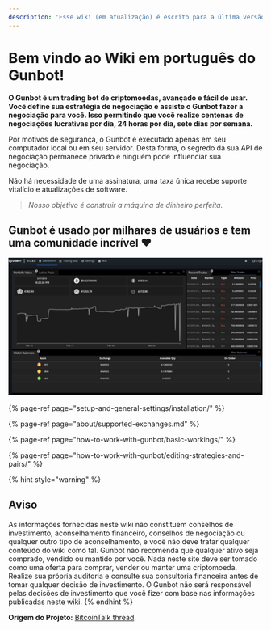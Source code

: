 ```yaml
---
description: 'Esse wiki (em atualização) é escrito para a última versão estável: v12'
---
```


# Bem vindo ao Wiki em português do Gunbot!

**O Gunbot é um trading bot de criptomoedas, avançado e fácil de usar. Você define sua estratégia de negociação e assiste o Gunbot fazer a negociação para você. Isso permitindo que você realize centenas de negociações lucrativas por dia, 24 horas por dia, sete dias por semana.**

Por motivos de segurança, o Gunbot é executado apenas em seu computador local ou em seu servidor. Desta forma, o segredo da sua API de negociação permanece privado e ninguém pode influenciar sua negociação.

Não há necessidade de uma assinatura, uma taxa única recebe suporte vitalício e atualizações de software.

> _Nosso objetivo é construir a máquina de dinheiro perfeita._

## Gunbot é usado por milhares de usuários e tem uma comunidade incrível ❤️

![](.gitbook/assets/image-17%20%282%29.png)

{% page-ref page="setup-and-general-settings/installation/" %}

{% page-ref page="about/supported-exchanges.md" %}

{% page-ref page="how-to-work-with-gunbot/basic-workings/" %}

{% page-ref page="how-to-work-with-gunbot/editing-strategies-and-pairs/" %}

{% hint style="warning" %}
## Aviso

As informações fornecidas neste wiki não constituem conselhos de investimento, aconselhamento financeiro, conselhos de negociação ou qualquer outro tipo de aconselhamento, e você não deve tratar qualquer conteúdo do wiki como tal. Gunbot não recomenda que qualquer ativo seja comprado, vendido ou mantido por você. Nada neste site deve ser tomado como uma oferta para comprar, vender ou manter uma criptomoeda. Realize sua própria auditoria e consulte sua consultoria financeira antes de tomar qualquer decisão de investimento. O Gunbot não será responsável pelas decisões de investimento que você fizer com base nas informações publicadas neste wiki.
{% endhint %}

**Origem do Projeto:** [BitcoinTalk thread](https://bitcointalk.org/index.php?topic=1715214.0).

